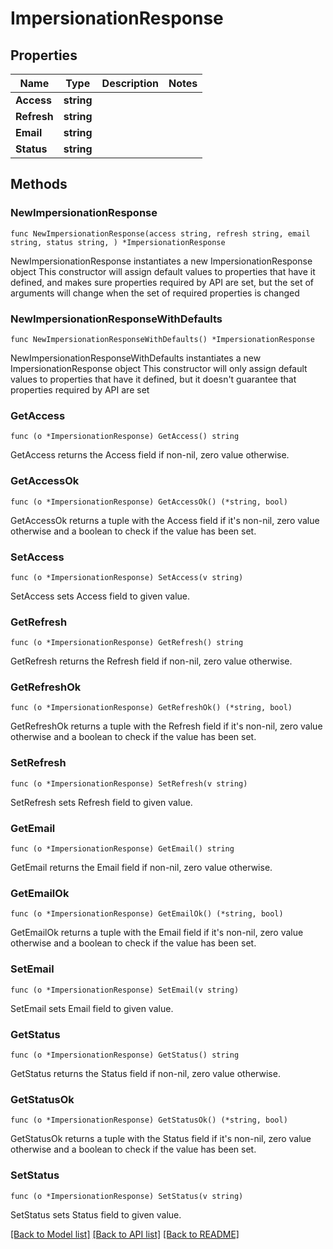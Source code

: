 # ImpersionationResponse

## Properties

Name | Type | Description | Notes
------------ | ------------- | ------------- | -------------
**Access** | **string** |  | 
**Refresh** | **string** |  | 
**Email** | **string** |  | 
**Status** | **string** |  | 

## Methods

### NewImpersionationResponse

`func NewImpersionationResponse(access string, refresh string, email string, status string, ) *ImpersionationResponse`

NewImpersionationResponse instantiates a new ImpersionationResponse object
This constructor will assign default values to properties that have it defined,
and makes sure properties required by API are set, but the set of arguments
will change when the set of required properties is changed

### NewImpersionationResponseWithDefaults

`func NewImpersionationResponseWithDefaults() *ImpersionationResponse`

NewImpersionationResponseWithDefaults instantiates a new ImpersionationResponse object
This constructor will only assign default values to properties that have it defined,
but it doesn't guarantee that properties required by API are set

### GetAccess

`func (o *ImpersionationResponse) GetAccess() string`

GetAccess returns the Access field if non-nil, zero value otherwise.

### GetAccessOk

`func (o *ImpersionationResponse) GetAccessOk() (*string, bool)`

GetAccessOk returns a tuple with the Access field if it's non-nil, zero value otherwise
and a boolean to check if the value has been set.

### SetAccess

`func (o *ImpersionationResponse) SetAccess(v string)`

SetAccess sets Access field to given value.


### GetRefresh

`func (o *ImpersionationResponse) GetRefresh() string`

GetRefresh returns the Refresh field if non-nil, zero value otherwise.

### GetRefreshOk

`func (o *ImpersionationResponse) GetRefreshOk() (*string, bool)`

GetRefreshOk returns a tuple with the Refresh field if it's non-nil, zero value otherwise
and a boolean to check if the value has been set.

### SetRefresh

`func (o *ImpersionationResponse) SetRefresh(v string)`

SetRefresh sets Refresh field to given value.


### GetEmail

`func (o *ImpersionationResponse) GetEmail() string`

GetEmail returns the Email field if non-nil, zero value otherwise.

### GetEmailOk

`func (o *ImpersionationResponse) GetEmailOk() (*string, bool)`

GetEmailOk returns a tuple with the Email field if it's non-nil, zero value otherwise
and a boolean to check if the value has been set.

### SetEmail

`func (o *ImpersionationResponse) SetEmail(v string)`

SetEmail sets Email field to given value.


### GetStatus

`func (o *ImpersionationResponse) GetStatus() string`

GetStatus returns the Status field if non-nil, zero value otherwise.

### GetStatusOk

`func (o *ImpersionationResponse) GetStatusOk() (*string, bool)`

GetStatusOk returns a tuple with the Status field if it's non-nil, zero value otherwise
and a boolean to check if the value has been set.

### SetStatus

`func (o *ImpersionationResponse) SetStatus(v string)`

SetStatus sets Status field to given value.



[[Back to Model list]](../README.md#documentation-for-models) [[Back to API list]](../README.md#documentation-for-api-endpoints) [[Back to README]](../README.md)


